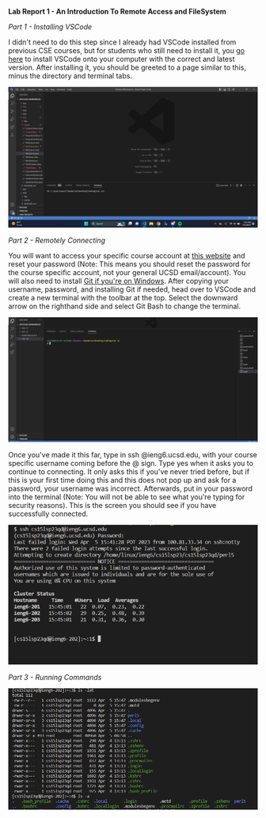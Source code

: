**Lab Report 1 - An Introduction To Remote Access and FileSystem**

*Part 1 - Installing VSCode*

I didn't need to do this step since I already had VSCode installed from previous CSE courses, but for students who still need to install it, you [go here](https://code.visualstudio.com/)
to install VSCode onto your computer with the correct and latest version. After installing it, you should be greeted to a page similar to this, minus the directory and terminal tabs.

![Image of VSCode Running](https://raw.githubusercontent.com/Yves-M22/cse15l-lab-reports/main/images/Screenshot%202023-04-05%20152415.png)

*Part 2 - Remotely Connecting*

You will want to access your specific course account at [this website](https://sdacs.ucsd.edu/~icc/index.php) and reset your password (Note: This means you should reset the password for the course specific account, not your general UCSD email/account). You will also need to install [Git if you're on Windows](https://gitforwindows.org/).
After copying your username, password, and installing Git if needed, head over to VSCode and create a new terminal with the toolbar at the top. Select the downward arrow on the righthand side and select Git Bash to change the terminal.

![Git Bash & Terminal](https://raw.githubusercontent.com/Yves-M22/cse15l-lab-reports/main/images/Screenshot%202023-04-08%20185625.png)

Once you've made it this far, type in ssh @ieng6.ucsd.edu, with your course specific username coming before the @ sign. Type yes when it asks you to continue to connecting. It only asks this if you've never tried before, but if this is your first time doing this and this does not pop up and ask for a password, your username was incorrect. Afterwards, put in your password into the terminal (Note: You will not be able to see what you're typing for security reasons). This is the screen you should see if you have successfully connected. 

![Successful connection](https://raw.githubusercontent.com/Yves-M22/cse15l-lab-reports/main/images/Screenshot%202023-04-05%20154830.png)

*Part 3 - Running Commands*

![Example of some commands](https://raw.githubusercontent.com/Yves-M22/cse15l-lab-reports/main/images/Screenshot%202023-04-05%20160826.png)
